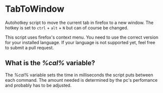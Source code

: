 # TabToWindow
Autohotkey script to move the current tab in firefox to a new window. The hotkey is set to `ctrl` + `alt` + `N` but can 
of course be changed.

This script uses firefox's context menu. You need to use the correct version for your installed language.
If your language is not supported yet, feel free to submit a pull request.
## What is the _%cal%_ variable?
The _%cal%_ variable sets the time in milliseconds the script puts between each command. The amount needed is determined 
by the pc's perfomance and probably has to be adjusted.
